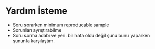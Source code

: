 # Yardım İsteme

* Soru sorarken minimum reproducable sample
* Sorunları ayrıştırabilme
* Soru sorma adabı ve yeri. bir hata oldu değil şunu bunu yaparken şununla karşılaştım.